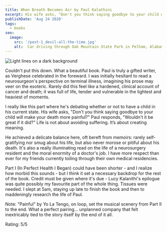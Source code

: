 ```yaml
---
title: When Breath Becomes Air by Paul Kalathini
excerpt: His wife asks, "Don't you think saying goodbye to your child will make your death more painful?" Paul responds, "Wouldn't it be great if it did?" Life is not about avoiding suffering. It’s about creating meaning.
publishDate: 'Aug 24 2020'
tags:
  - books
seo:
  image:
    src: '/post-1_devil-all-the-time.jpg'
    alt:  Car driving through Oak Mountain State Park in Pelham, Alabama
---
```


![Light lines on a dark background](/post-8.jpg)

Couldn't put this down. What a beautiful book. Paul is truly a gifted writer, as Verghese celebrated in the foreward. I was initially hesitant to read a neurosurgeon's perspective on terminal illness, imagining his prose may veer on the esoteric. Rarely did this feel like a hardened, clinical account of cancer and death; it was full of life, tender and vulnerable in the lightest and heaviest of moments.

I really like this part where he's debating whether or not to have a child in his current state. His wife asks, "Don't you think saying goodbye to your child will make your death more painful?" Paul responds, "Wouldn't it be great if it did?" Life is not about avoiding suffering. It’s about creating meaning.

He achieved a delicate balance here, oft bereft from memoirs: rarely self-gratifying nor smug about his life, but also never morose or pitiful about his death. It's also a really illuminating read on the life of a neurosurgery resident and the moral enormity of a doctor's job. I have more respect than ever for my friends currently toiling through their own medical residencies.

Part I (In Perfect Health I Began) could have been shorter - and I realize how morbid this sounds - but I think it set a necessary backdrop for the rest of the book. Credit must be given where it's due - Lucy Kalanithi's epilogue was quite possibly my favourite part of the whole thing. Tissues were needed. I slept at 5am, staying up late to finish the book and then to maddeningly research the life of Paul.

Note: "Painful" by Yo La Tengo, on loop, set the musical scenery from Part II to the end. What a perfect pairing... unplanned company that felt inextricably tied to the story itself by the end of it all.

Rating: 5/5
